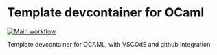 # Template devcontainer for OCaml

[![Main workflow](https://github.com/TheCBaH/devcontainers-ocaml/workflows/CI/badge.svg?branch=devel)](https://github.com/TheCBaH/devcontainers-ocaml/actions)

Template devcontainer for OCAML, with VSCOdE and github integration
